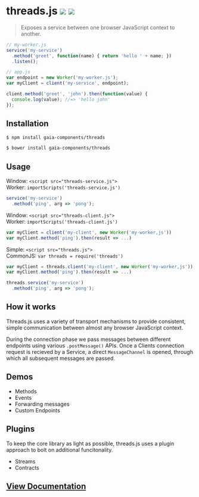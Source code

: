 # threads.js [![](https://travis-ci.org/gaia-components/threads.svg)](https://travis-ci.org/gaia-components/threads) [![](https://david-dm.org/gaia-components/threads/dev-status.svg)](https://david-dm.org/gaia-components/threads#info=devDependencies)

> Exposes a service between one browser JavaScript context to another.

```js
// my-worker.js
service('my-service')
  .method('greet', function(name) { return 'hello ' + name; })
  .listen();
```

```js
// app.js
var endpoint = new Worker('my-worker.js');
var myClient = client('my-service', endpoint);

client.method('greet', 'john').then(function(value) {
  console.log(value); //=> 'hello john'
});
```

## Installation

```bash
$ npm install gaia-components/threads
```
```bash
$ bower install gaia-components/threads
```

## Usage

Window: `<script src="threads-service.js">`<br/>
Worker: `importScripts('threads-service.js')`

```js
service('my-service')
  .method('ping', arg => 'pong');
```

Window: `<script src="threads-client.js">`<br/>
Worker: `importScripts('threads-client.js')`

```js
var myClient = client('my-client', new Worker('my-worker,js'))
var myClient.method('ping').then(result => ...)
```

Simple: `<script src="threads.js">`<br/>
CommonJS: `var threads = require('threads')`

```js
var myClient = threads.client('my-client', new Worker('my-worker,js'))
var myClient.method('ping').then(result => ...)

threads.service('my-service')
  .method('ping', arg => 'pong');
```

## How it works

Threads.js uses a variety of transport mechanisms to provide consistent, simple communication between almost any browser JavaScript context.

During the connection phase we pass messages between different endpoints using various `.postMessage()` APIs. Once a Clients connection request is recieved by a Service, a direct `MessageChannel` is opened, through which all subsequent messages are passed.

## Demos

- Methods
- Events
- Forwarding messages
- Custom Endpoints

## Plugins

To keep the core library as light as possible, threads.js uses a plugin approach to bolt on additional funcitonality.

- Streams
- Contracts

## <a class="jsdoc-hidden" href="https://gaia-components.github.io/threads/docs/out/index.html">View Documentation</a>


